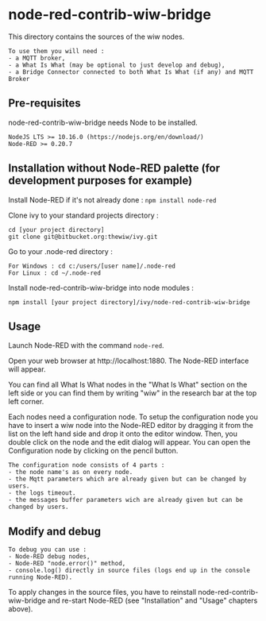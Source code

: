# node-red-contrib-wiw-bridge

This directory contains the sources of the wiw nodes.

```
To use them you will need :
- a MQTT broker,
- a What Is What (may be optional to just develop and debug),
- a Bridge Connector connected to both What Is What (if any) and MQTT Broker
```

## Pre-requisites

node-red-contrib-wiw-bridge needs Node to be installed.

```
NodeJS LTS >= 10.16.0 (https://nodejs.org/en/download/)
Node-RED >= 0.20.7
```

## Installation without Node-RED palette (for development purposes for example)

Install Node-RED if it's not already done : 
```npm install node-red```

Clone ivy to your standard projects directory :
```
cd [your project directory]
git clone git@bitbucket.org:thewiw/ivy.git
```

Go to your .node-red directory :
```
For Windows : cd c:/users/[user name]/.node-red
For Linux : cd ~/.node-red
```

Install node-red-contrib-wiw-bridge into node modules :
```
npm install [your project directory]/ivy/node-red-contrib-wiw-bridge
```

## Usage

Launch Node-RED with the command ```node-red```.

Open your web browser at http://localhost:1880. The Node-RED interface will appear.

You can find all What Is What nodes in the "What Is What" section on the left side or you can find them by writing "wiw" in the research bar at the top left corner.

Each nodes need a configuration node.
To setup the configuration node you have to insert a wiw node into the Node-RED editor by dragging it from the list on the left hand side and drop it onto the editor window.
Then, you double click on the node and the edit dialog will appear. You can open the Configuration node by clicking on the pencil button.

```
The configuration node consists of 4 parts :
- the node name's as on every node.
- the Mqtt parameters which are already given but can be changed by users.
- the logs timeout.
- the messages buffer parameters wich are already given but can be changed by users.
```

## Modify and debug

```
To debug you can use :
- Node-RED debug nodes,
- Node-RED "node.error()" method,
- console.log() directly in source files (logs end up in the console running Node-RED).
```

To apply changes in the source files, you have to reinstall node-red-contrib-wiw-bridge and re-start Node-RED (see "Installation" and "Usage" chapters above).
